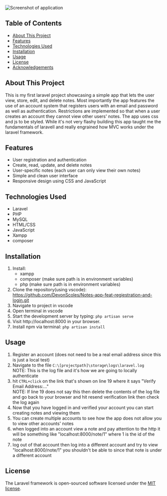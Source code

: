 ![Screenshot of application](https://github.com/DevonScoles/Notes-app-feat-registration-and-login/blob/master/notes_home_snapshot.PNG?raw=true)

## Table of Contents
- [About This Project](#about-this-project)
- [Features](#features)
- [Technologies Used](#technologies-used)
- [Installation](#installation)
- [Usage](#usage)
- [License](#license)
- [Acknowledgements](#acknowledgements)

## About This Project
This is my first laravel project showcasing a simple app that lets the user view, store, edit, and delete notes. Most importantly the app features the use of an account system that registers users with an email and password as well as authentication. Restrictions are implemented so that when a user creates an account they cannot view other users' notes. The app uses css and js to be styled. While it's not very flashy building this app taught me the fundamentals of laravell and really engrained how MVC works under the laravel framework.  

## Features
- User registration and authentication
- Create, read, update, and delete notes
- User-specific notes (each user can only view their own notes)
- Simple and clean user interface
- Responsive design using CSS and JavaScript

## Technologies Used
- Laravel
- PHP
- MySQL
- HTML/CSS
- JavaScript
- Xampp
- composer

## Installation
1. Install:
    - xampp
    - composer (make sure path is in environment variables)
    - php (make sure path is in environment variables)
2. Clone the repository(using vscode):
   https://github.com/DevonScoles/Notes-app-feat-regiestration-and-login.git
3. Navigate to project in vscode
4. Open terminal in vscode
5. Start the development server by typing:
    `php artisan serve`
6. Visit http://localhost:8000 in your browser.
7. Install npm via terminal:
    `php artisan install`


## Usage
1. Register an account (does not need to be a real email address since this is just a local test)
2. Navigate to the file `C:\[projectpath]\storage\logs\laravel.log`  
NOTE: This is the log file and it's how we are going to locally authenticate
3. hit `CTRL+click` on the link that's shown on line 19 where it says "Verify Email Address:..."  
NOTE: If line 19 does not say this then delete the contents of the log file and go back to your browser and hit resend verification link then check the log again
4. Now that you have logged in and verified your account you can start creating notes and viewing them
5. You can create multiple accounts to see how the app does not allow you to view other accounts' notes
6. when logged into an account view a note and pay attention to the http it will be something like "localhost:8000/note/1" where 1 is the id of the note
7. log out of that account then log into a different account and try to view "localhost:8000/note/1" you shouldn't be able to since that note is under a different account 

## License
The Laravel framework is open-sourced software licensed under the [MIT license](https://opensource.org/licenses/MIT).
